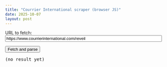 ```yaml
---
title: "Courrier International scraper (browser JS)"
date: 2025-10-07
layout: post
---
```


<div id="ci-scraper">
  <label>URL to fetch:</label>
  <input id="ci_url" value="https://www.courrierinternational.com/reveil" style="width:100%" />
  <p>
    <button id="ci_fetch">Fetch and parse</button>
  </p>

  <pre id="ci_out">(no result yet)</pre>
</div>

<script>
  (function(){
    const out = document.getElementById('ci_out');
    const urlInput = document.getElementById('ci_url');

    function log(...args) { out.textContent += args.join(' ') + '\n'; }
    function clear() { out.textContent = ''; }

    async function fetchHtml(url) {
      // In browsers you will often hit CORS when requesting third-party sites.
      // If that happens, use a server-side proxy (Netlify function in this repo) or a CORS proxy.
      const res = await fetch(url, { method: 'GET' });
      if (!res.ok) throw new Error('HTTP ' + res.status);
      return await res.text();
    }

    function parseHtml(html) {
      const parser = new DOMParser();
      return parser.parseFromString(html, 'text/html');
    }

    function extractArticleInfo(articleEl) {
      const index = articleEl.getAttribute('data-index') || 'No index available';
      const titleEl = articleEl.querySelector('h3.article-title') || articleEl.querySelector('h2');
      const title = titleEl ? titleEl.textContent.trim() : 'No title available';
      const ledeEl = articleEl.querySelector('p.article-lede');
      const lede = ledeEl ? ledeEl.textContent.trim() : 'No summary available';
      const captionEl = articleEl.querySelector('span.caption');
      const caption = captionEl ? captionEl.textContent.trim() : 'No caption available';
      return { index, title, lede, caption };
    }

    document.getElementById('ci_fetch').addEventListener('click', async () => {
      clear();
      const url = urlInput.value.trim();
      if (!url) { out.textContent = 'Enter a URL'; return; }

      log('📡 Fetching', url);
      try {
        const html = await fetchHtml(url);
        log('✅ Fetched. Parsing HTML...');
        const doc = parseHtml(html);

        // Find article elements similar to the Python version
        const articles = Array.from(doc.querySelectorAll('article.article'));
        log('🔍 Found', String(articles.length), 'articles');

        if (articles.length === 0) {
          log('⚠️ No articles found. The site structure may have changed or CORS prevented a full fetch.');
          // Attempt a broader search as a fallback
          const fallback = Array.from(doc.querySelectorAll('article')).slice(0,10);
          if (fallback.length) {
            log('Found', String(fallback.length), 'generic <article> elements — showing first entries');
            fallback.forEach((a, i) => {
              const info = extractArticleInfo(a);
              log('\n📰 Article #' + (i+1) + ' (Index: ' + info.index + ')');
              log('Title: ' + info.title);
              log('Summary: ' + info.lede);
            });
          }
          return;
        }

        articles.forEach((a, i) => {
          const info = extractArticleInfo(a);
          log('\n📰 Article #' + (i+1) + ' (Index: ' + info.index + ')');
          log('Title: ' + info.title);
          log('Summary: ' + info.lede);
        });

        log('\n✅ Successfully processed ' + articles.length + ' articles');
      } catch (err) {
        log('❌ Error: ' + err.message);
        log('\nNote: If you see a CORS error in the browser console, the remote site blocks cross-origin requests.');
        log('Use a server-side proxy (see the repo\'s Netlify functions) or run this code from a server environment.');
      }
    });
  })();
</script>

<!--
Notes:
- Browsers often block cross-origin HTML fetches (CORS). If you get a CORS error, run the fetch via a server-side proxy.
- This repository already contains a Netlify function (`netlify/functions/radiofrance.js`) — you can adapt that function to proxy requests to external sites.
-->
